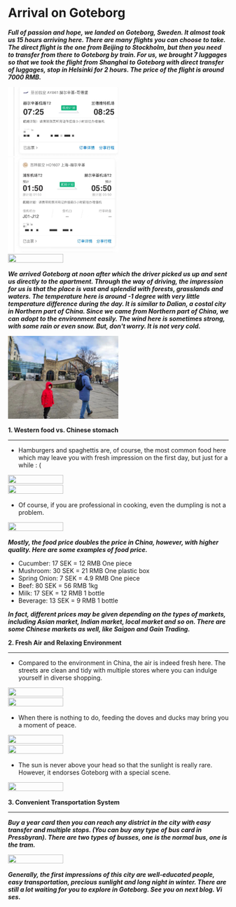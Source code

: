 # Arrival on Goteborg 

___Full of passion and hope, we landed on Goteborg, Sweden. It almost took us 15 hours arriving here. There are many flights you can choose to take. The direct flight is the one from Beijing to Stockholm, but then you need to transfer from there to Goteborg by train. For us, we brought 7 luggages so that we took the flight from Shanghai to Goteborg with direct transfer of luggages, stop in Helsinki for 2 hours. The price of the flight is around 7000 RMB.___

<img src='../images/Effieimage/15.jpg' width = 50% height = 50%/>

<img src='../images/Effieimage/16.jpg' width = 50% height = 50%/>

<img src='../images/Effieimage/17.jpg' width = 50% height = 50%/>

___We arrived Goteborg at noon after which the driver picked us up and sent us directly to the apartment. Through the way of driving, the impression for us is that the place is vast and splendid with forests, grasslands and waters. The temperature here is around -1 degree with very little temperature difference during the day. It is similar to Dalian, a costal city in Northern part of China. Since we came from Northern part of China, we can adopt to the environment easily. The wind here is sometimes strong, with some rain or even snow. But, don't worry. It is not very cold.___

<img src='../images/Effieimage/19.jpg' width = 50% height = 50%/>

**1. Western food vs. Chinese stomach**

____

- Hamburgers and spaghettis are, of course, the most common food here which may leave you with fresh impression on the first day, but just for a while : (

<img src='../images/Effieimage/10.jpg' width = 50% height = 50%/>

<img src='../images/Effieimage/9.jpg' width = 50% height = 50%/>

- Of course, if you are professional in cooking, even the dumpling is not a problem. 

<img src='../images/Effieimage/14.jpg' width = 50% height = 50%/>

___Mostly, the food price doubles the price in China, however, with higher quality. Here are some examples of food price.___

- Cucumber: 17 SEK = 12 RMB One piece 
- Mushroom: 30 SEK = 21 RMB One plastic box
- Spring Onion: 7 SEK = 4.9 RMB One piece
- Beef: 80 SEK = 56 RMB 1kg
- Milk: 17 SEK = 12 RMB 1 bottle
- Beverage: 13 SEK = 9 RMB 1 bottle

***In fact, different prices may be given depending on the types of markets, including Asian market, Indian market, local market and so on. There are some Chinese markets as well, like Saigon and Gain Trading.*** 

**2. Fresh Air and Relaxing Environment**

____

* Compared to the environment in China, the air is indeed fresh here. The streets are clean and tidy with multiple stores where you can indulge yourself in diverse shopping.

<img src='../images/Effieimage/2.jpg' width = 50% height = 50%/>

<img src='../images/Effieimage/4.jpg' width = 50% height = 50%/>

* When there is nothing to do, feeding the doves and ducks may bring you a moment of peace. 

<img src='../images/Effieimage/1.jpg' width = 50% height = 50%/>

<img src='../images/Effieimage/3.jpg' width = 50% height = 50%/>

* The sun is never above your head so that the sunlight is really rare. However, it endorses Goteborg with a special scene. 

<img src='../images/Effieimage/8.jpg' width = 50% height = 50%/>


**3. Convenient Transportation System**

____

___Buy a year card then you can reach any district in the city with easy transfer and multiple stops. (You can buy any type of bus card in Pressbyran). There are two types of busses, one is the normal bus, one is the tram.___

<img src='../images/Effieimage/6.jpg' width = 50% height = 50%/>


___Generally, the first impressions of this city are well-educated people, easy transportation, precious sunlight and long night in winter. There are still a lot waiting for you to explore in Goteborg. See you on next blog. Vi ses.___



